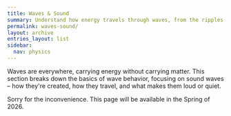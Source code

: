 ```yaml
---
title: Waves & Sound
summary: Understand how energy travels through waves, from the ripples in water to the sounds you hear.
permalink: waves-sound/
layout: archive
entries_layout: list
sidebar:
  nav: physics
---
```


<p class="lead">Waves are everywhere, carrying energy without carrying matter. This section breaks down the basics of wave behavior, focusing on sound waves – how they're created, how they travel, and what makes them loud or quiet.</p>

<div class="notice--warning">
<p class="lead">Sorry for the inconvenience. This page will be available in the Spring of 2026.</p>
</div>